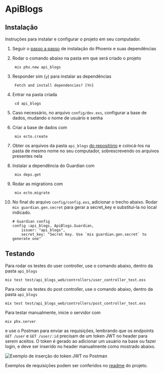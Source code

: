 # ApiBlogs

## Instalação
Instruções para instalar e configurar o projeto em seu computador.
1. Seguir o [passo a passo](https://hexdocs.pm/phoenix/installation.html) de instalação do Phoenix e suas dependências
2. Rodar o comando abaixo na pasta em que será criado o projeto

		mix phx.new api_blogs
3. Responder sim (`y`) para instalar as dependências

		Fetch and install dependencies? [Yn]
4. Entrar na pasta criada 

		cd api_blogs
5. Caso necessário, no arquivo `config/dev.exs`, configurar a base de dados, mudando o nome de usuário e senha
6. Criar a base de dados com 

		mix ecto.create
7. Obter os arquivos da pasta `api_blogs` [do repositório](https://github.com/helenapato/backend-test/tree/master/api_blogs) e colocá-los na pasta de mesmo nome no seu computador, sobrescrevendo os arquivos presentes nela
8. Instalar a dependência do Guardian com 

		mix deps.get 
9. Rodar as migrations com 

		mix ecto.migrate
10. No final do arquivo `config/config.exs`, adicionar o trecho abaixo. Rodar `mix guardian.gen.secret` para gerar a secret_key e substituí-la no local indicado.

		# Guardian config 
		config :api_blogs, ApiBlogs.Guardian, 
			issuer: "api_blogs", 
			secret_key: "Secret key. Use `mix guardian.gen.secret` to generate one"

## Testando
Para rodar os testes do user controller, use o comando abaixo, dentro da pasta `api_blogs`

	mix test test/api_blogs_web/controllers/user_controller_test.exs

Para rodar os testes do post controller, use o comando abaixo, dentro da pasta `api_blogs`

	mix test test/api_blogs_web/controllers/post_controller_test.exs
Para testar manualmente, inicie o servidor com 

	mix phx.server
e use o Postman para enviar as requisições, lembrando que os endpoints `GET /user` e `GET /user/:id` precisam de um token JWT no header para serem aceitos. O token é gerado ao adicionar um usuário na base ou fazer login, e deve ser inserido no header manualmente como mostrado abaixo.

![Exemplo de inserção do token JWT no Postman](https://miro.medium.com/max/1400/1*iEe9LDRGZleHCcFZrKGrYg.png "Inserindo token JWT no header do Postman")

Exemplos de requisições podem ser conferidos no [readme](https://github.com/helenapato/backend-test/blob/master/README.md) do projeto.
